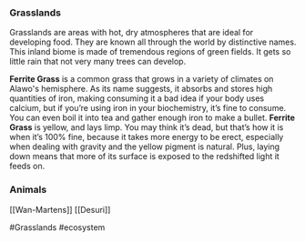 ### Grasslands
Grasslands are areas with hot, dry atmospheres that are ideal for developing food. They are known all through the world by distinctive names. This inland biome is made of tremendous regions of green fields. It gets so little rain that not very many trees can develop.

**Ferrite Grass** is a common grass that grows in a variety of climates on Alawo's hemisphere. As its name suggests, it absorbs and stores high quantities of iron, making consuming it a bad idea if your body uses calcium, but if you’re using iron in your biochemistry, it’s fine to consume. You can even boil it into tea and gather enough iron to make a bullet. **Ferrite Grass** is yellow, and lays limp. You may think it’s dead, but that’s how it is when it’s 100% fine, because it takes more energy to be erect, especially when dealing with gravity and the yellow pigment is natural. Plus, laying down means that more of its surface is exposed to the redshifted light it feeds on.

### Animals
[[Wan-Martens]]
[[Desuri]]

#Grasslands #ecosystem 
